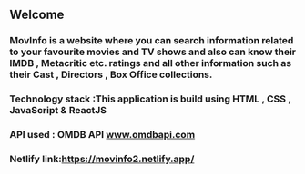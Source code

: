 <p><h2>Welcome</h2></p>
<p><h3>MovInfo is a website where you can search information related to your favourite movies and TV shows and also can know their IMDB , Metacritic etc. ratings and all other information such as their Cast , Directors , Box Office collections.</h3>
</p>
<p><h3>Technology stack :This application is build using HTML , CSS , JavaScript &amp; ReactJS</h3></p>
<p><h3>API used : OMDB API <a href="http://www.omdbapicom">www.omdbapi.com</a></h3></p><p
<p><h3>Netlify link:<a href="https://movinfo2.netlify.app/">https://movinfo2.netlify.app/</a></h3></p>           
